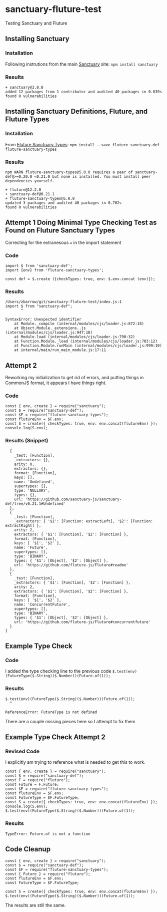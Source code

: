 # sanctuary-fluture-test

Testing Sanctuary and Fluture

## Installing Sanctuary

### Installation

Following instrutions from the main [Sanctuary](https://sanctuary.js.org/#section:installation) site:
`npm install sanctuary`

### Results

```
+ sanctuary@3.0.0
added 12 packages from 1 contributor and audited 40 packages in 0.839s
found 0 vulnerabilities
```

## Installing Sanctuary Definitions, Fluture, and Fluture Types

### Installation

From [Fluture Sanctuary Types](https://github.com/fluture-js/fluture-sanctuary-types):
`npm install --save fluture sanctuary-def fluture-sanctuary-types`

### Results

```
npm WARN fluture-sanctuary-types@5.0.0 requires a peer of sanctuary-def@>=0.20.0 <0.21.0 but none is installed. You must install peer dependencies yourself.

+ fluture@12.2.0
+ sanctuary-def@0.21.1
+ fluture-sanctuary-types@5.0.0
updated 3 packages and audited 40 packages in 0.702s
found 0 vulnerabilities
```

## Attempt 1 Doing Minimal Type Checking Test as Found on Fluture Sanctuary Types

Correcting for the extranesous `=` in the import statement

### Code

```
import $ from 'sanctuary-def';
import {env} from 'fluture-sanctuary-types';

const def = $.create ({checkTypes: true, env: $.env.concat (env)});
```

### Results

```
/Users/zbarrow/git/sanctuary-fluture-test/index.js:1
import $ from "sanctuary-def";
       ^

SyntaxError: Unexpected identifier
    at Module._compile (internal/modules/cjs/loader.js:872:18)
    at Object.Module._extensions..js (internal/modules/cjs/loader.js:947:10)
    at Module.load (internal/modules/cjs/loader.js:790:32)
    at Function.Module._load (internal/modules/cjs/loader.js:703:12)
    at Function.Module.runMain (internal/modules/cjs/loader.js:999:10)
    at internal/main/run_main_module.js:17:11
```

## Attempt 2

Reworking my initialization to get rid of errors, and putting things in CommonJS format, it appears I have things right.

### Code

```
const { env, create } = require("sanctuary");
const $ = require("sanctuary-def");
const $F = require("fluture-sanctuary-types");
const flutureEnv = $F.env;
const S = create({ checkTypes: true, env: env.concat(flutureEnv) });
console.log(S.env);
```

### Results (Snippet)

```
  {
    _test: [Function],
    _extractors: {},
    arity: 0,
    extractors: {},
    format: [Function],
    keys: [],
    name: 'Undefined',
    supertypes: [],
    type: 'NULLARY',
    types: {},
    url: 'https://github.com/sanctuary-js/sanctuary-def/tree/v0.21.1#Undefined'
  },
  {
    _test: [Function],
    _extractors: { '$1': [Function: extractLeft], '$2': [Function: extractRight] },
    arity: 2,
    extractors: { '$1': [Function], '$2': [Function] },
    format: [Function],
    keys: [ '$1', '$2' ],
    name: 'Future',
    supertypes: [],
    type: 'BINARY',
    types: { '$1': [Object], '$2': [Object] },
    url: 'https://github.com/fluture-js/Fluture#readme'
  },
  {
    _test: [Function],
    _extractors: { '$1': [Function], '$2': [Function] },
    arity: 2,
    extractors: { '$1': [Function], '$2': [Function] },
    format: [Function],
    keys: [ '$1', '$2' ],
    name: 'ConcurrentFuture',
    supertypes: [],
    type: 'BINARY',
    types: { '$1': [Object], '$2': [Object] },
    url: 'https://github.com/fluture-js/Fluture#concurrentfuture'
  }
]
```

## Example Type Check

### Code

I added the type checking line to the previous code
`$.test(env)(FutureType($.String)($.Number))(Future.of(1));`

### Results

```
$.test(env)(FutureType($.String)($.Number))(Future.of(1));
  ^

ReferenceError: FutureType is not defined
```

There are a couple missing pieces here so I attempt to fix them

## Example Type Check Attempt 2

### Revised Code

I explicitly am trying to reference what is needed to get this to work.

```
const { env, create } = require("sanctuary");
const $ = require("sanctuary-def");
const F = require("fluture");
const Future = F.Future;
const $F = require("fluture-sanctuary-types");
const flutureEnv = $F.env;
const FutureType = $F.FutureType;
const S = create({ checkTypes: true, env: env.concat(flutureEnv) });
console.log(S.env);
$.test(env)(FutureType($.String)($.Number))(Future.of(1));
```

### Results

`TypeError: Future.of is not a function`

## Code Cleanup

```
const { env, create } = require("sanctuary");
const $ = require("sanctuary-def");
const $F = require("fluture-sanctuary-types");
const { Future } = require("fluture");
const flutureEnv = $F.env;
const FutureType = $F.FutureType;

const S = create({ checkTypes: true, env: env.concat(flutureEnv) });
$.test(env)(FutureType($.String)($.Number))(Future.of(1));
```

The results are still the same.
